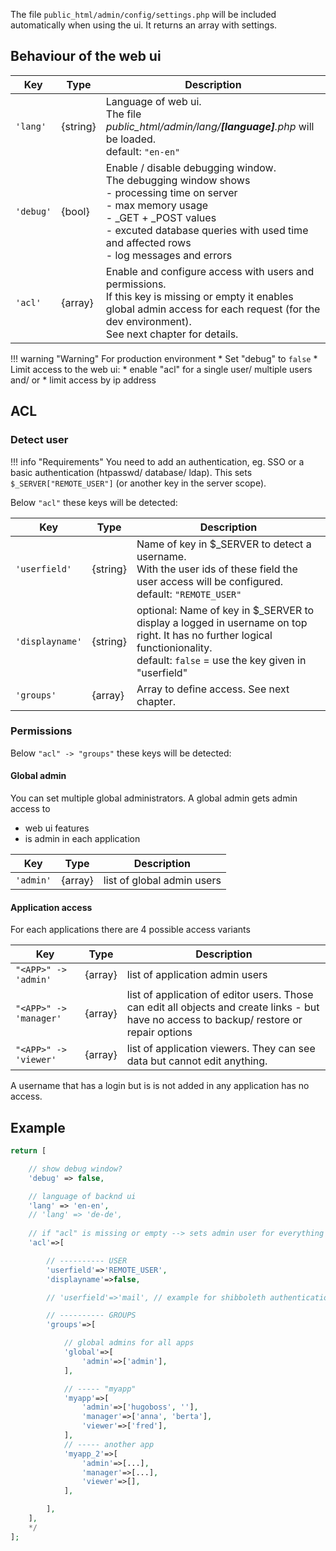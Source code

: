 The file `public_html/admin/config/settings.php` will be included automatically when using the ui. It returns an array with settings.

## Behaviour of the web ui

| Key       | Type        | Description
|--         |--           |-- 
| `'lang'`  | {string}    | Language of web ui.<br>The file *public_html/admin/lang/**[language]**.php*  will be loaded.<br>default: `"en-en"` |
| `'debug'` | {bool}      | Enable / disable debugging window.<br>The debugging window shows<br>- processing time on server<br>- max memory usage<br>- _GET + _POST values<br>- excuted database queries with used time and affected rows<br>- log messages and errors
| `'acl'`   | {array}     | Enable and configure access with users and permissions.<br>If this key is missing or empty it enables global admin access for each request (for the dev environment).<br>See next chapter for details.


!!! warning "Warning"
    For production environment
    * Set "debug" to `false`
    * Limit access to the web ui: 
      * enable "acl" for a single user/ multiple users and/ or 
      * limit access by ip address

## ACL

### Detect user

!!! info "Requirements"
    You need to add an authentication, eg. SSO or a basic authentication (htpasswd/ database/ ldap). This sets `$_SERVER["REMOTE_USER"]` (or another key in the server scope).

Below `"acl"` these keys will be detected:

| Key             | Type        | Description
|--               |--           |-- 
| `'userfield'`   | {string}    | Name of key in $_SERVER to detect a username.<br>With the user ids of these field the user access will be configured.<br>default: `"REMOTE_USER"`
| `'displayname'` | {string}    | optional: Name of key in $_SERVER to display a logged in username on top right. It has no further logical functionionality.<br>default: `false` = use the key given in "userfield"
| `'groups'`      | {array}     | Array to define access. See next chapter.

### Permissions

Below `"acl" -> "groups"` these keys will be detected:

#### Global admin

You can set multiple global administrators.
A global admin gets admin access to

* web ui features
* is admin in each application

| Key       | Type        | Description
|--         |--           |-- 
| `'admin'` | {array}     | list of global admin users

#### Application access

For each applications there are 4 possible access variants

| Key                   | Type        | Description
|--                     |--           |-- 
| `"<APP>" -> 'admin'`  | {array}     | list of application admin users
| `"<APP>" -> 'manager'`| {array}     | list of application of editor users. Those can edit all objects and create links - but have no access to backup/ restore or repair options
| `"<APP>" -> 'viewer'` | {array}     | list of application viewers. They can see data but cannot edit anything.

A username that has a login but is is not added in any application has no access.


## Example

```php
return [

    // show debug window?
    'debug' => false,

    // language of backnd ui
    'lang' => 'en-en',
    // 'lang' => 'de-de',
    
    // if "acl" is missing or empty --> sets admin user for everything
    'acl'=>[

        // ---------- USER
        'userfield'=>'REMOTE_USER',
        'displayname'=>false,

        // 'userfield'=>'mail', // example for shibboleth authentication: configure by email instead of uuid

        // ---------- GROUPS
        'groups'=>[

            // global admins for all apps
            'global'=>[
                'admin'=>['admin'],
            ],

            // ----- "myapp"
            'myapp'=>[
                'admin'=>['hugoboss', ''],
                'manager'=>['anna', 'berta'],
                'viewer'=>['fred'],
            ],
            // ----- another app
            'myapp_2'=>[
                'admin'=>[...],
                'manager'=>[...],
                'viewer'=>[],
            ],

        ],
    ],
    */
];
```